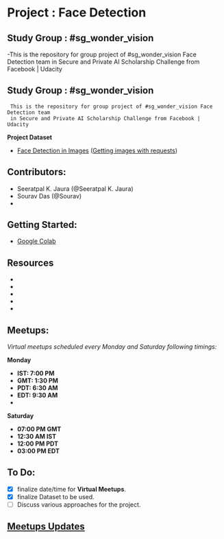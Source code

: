 
# Project : Face Detection

## Study Group : #sg_wonder_vision

-This is the repository for group project of #sg_wonder_vision Face Detection team in Secure and Private AI Scholarship Challenge from Facebook | Udacity

  ## Study Group : #sg_wonder_vision
     This is the repository for group project of #sg_wonder_vision Face Detection team
     in Secure and Private AI Scholarship Challenge from Facebook | Udacity


**Project Dataset**
- [Face Detection in Images](https://www.kaggle.com/dataturks/face-detection-in-images)
([Getting images with requests](https://www.kaggle.com/volkankalin/getting-images-with-requests/notebook))

##  Contributors:
- Seeratpal K. Jaura  (@Seeratpal K. Jaura) 
- Sourav Das (@Sourav) 
- 

## Getting Started:
[](https://colab.research.google.com/)

-  [Google Colab](https://colab.research.google.com/)



## Resources
-
-
-
-
-

## Meetups:
*Virtual meetups scheduled every Monday and Saturday following timings:*

**Monday** 
 - **IST: 7:00 PM**
 - **GMT: 1:30 PM**
 - **PDT: 6:30 AM**
-  **EDT: 9:30 AM**
- 
**Saturday** 
 - **07:00 PM GMT**  
- **12:30 AM IST**  
- **12:00 PM PDT**  
- **03:00 PM EDT**


## To Do:
- [x] finalize date/time for **Virtual Meetups**.
- [x] finalize Dataset to be used.
- [ ] Discuss various approaches for the project.

## [Meetups Updates](https://docs.google.com/document/d/1bwPe_K4xh2Awk_72c1o9JmxKXtl661ko203j7e2_VpM/edit?usp=sharing)


